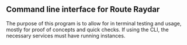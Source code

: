 ## Command line interface for Route Raydar

The purpose of this program is to allow for in terminal testing and usage, mostly for proof of concepts and quick checks.
If using the CLI, the necessary services must have running instances.
